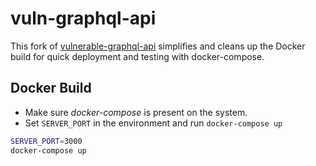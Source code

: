 # vuln-graphql-api

This fork of [vulnerable-graphql-api](https://github.com/CarveSystems/vulnerable-graphql-api) simplifies 
and cleans up the Docker build for quick deployment and testing with docker-compose. 

## Docker Build

 - Make sure _docker-compose_ is present on the system.
 - Set `SERVER_PORT` in the environment and run `docker-compose up` 
 
```bash
SERVER_PORT=3000
docker-compose up
```
